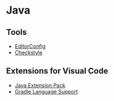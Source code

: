 # Java

## Tools

* [EditorConfig](editorconfig.md)
* [Checkstyle](checkstyle/checkstyle.md)

## Extensions for Visual Code

* [Java Extension Pack](https://marketplace.visualstudio.com/items?itemName=vscjava.vscode-java-pack)
* [Gradle Language Support](https://marketplace.visualstudio.com/items?itemName=naco-siren.gradle-language)
